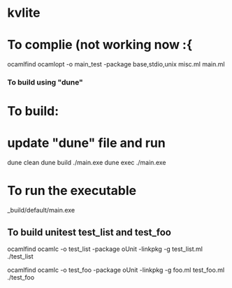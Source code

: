 # kvlite

# To complie (not working now :{

ocamlfind ocamlopt -o main_test -package base,stdio,unix  misc.ml  main.ml  

### To build using "dune"

# To build:
# update "dune" file and run

dune clean
dune build ./main.exe
dune exec  ./main.exe

# To run the executable
_build/default/main.exe


## To build unitest test_list and test_foo
ocamlfind ocamlc -o test_list -package oUnit -linkpkg -g  test_list.ml
./test_list

ocamlfind ocamlc -o test_foo -package oUnit -linkpkg -g foo.ml test_foo.ml
./test_foo 
